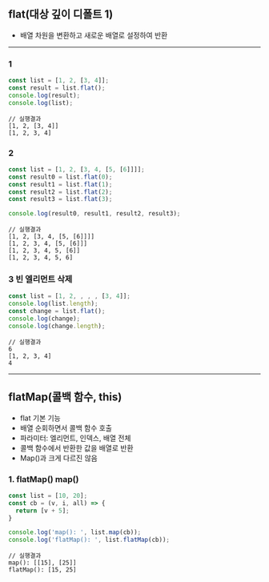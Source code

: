## flat(대상 깊이 디폴트 1)
- 배열 차원을 변환하고 새로운 배열로 설정하여 반환

---

### 1

```js
const list = [1, 2, [3, 4]];
const result = list.flat();
console.log(result);
console.log(list);
```
```
// 실행결과
[1, 2, [3, 4]]
[1, 2, 3, 4]
```

### 2

```js
const list = [1, 2, [3, 4, [5, [6]]]];
const result0 = list.flat(0);
const result1 = list.flat(1);
const result2 = list.flat(2);
const result3 = list.flat(3);

console.log(result0, result1, result2, result3);
```
```
// 실행결과
[1, 2, [3, 4, [5, [6]]]]
[1, 2, 3, 4, [5, [6]]]
[1, 2, 3, 4, 5, [6]]
[1, 2, 3, 4, 5, 6]
```

### 3 빈 엘리먼트 삭제

```js
const list = [1, 2, , , , [3, 4]];
console.log(list.length);
const change = list.flat();
console.log(change);
console.log(change.length);
```
```
// 실행결과
6
[1, 2, 3, 4]
4
```

---

## flatMap(콜백 함수, this)
- flat 기본 기능
- 배열 순회하면서 콜백 함수 호출
- 파라미터: 엘리먼트, 인덱스, 배열 전체
- 콜백 함수에서 반환한 값을 배열로 반환
- Map()과 크게 다르진 않음

### 1. flatMap() map()

```js
const list = [10, 20];
const cb = (v, i, all) => {
  return [v + 5];
}

console.log('map(): ', list.map(cb));
console.log('flatMap(): ', list.flatMap(cb));
```
```
// 실행결과
map(): [[15], [25]]
flatMap(): [15, 25]
```